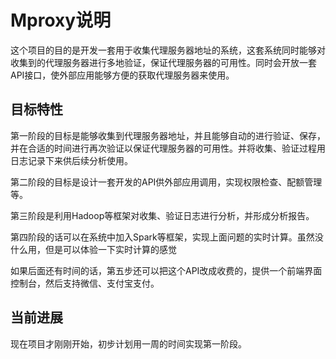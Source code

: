 # Mproxy说明

这个项目的目的是开发一套用于收集代理服务器地址的系统，这套系统同时能够对收集到的代理服务器进行多地验证，保证代理服务器的可用性。同时会开放一套API接口，使外部应用能够方便的获取代理服务器来使用。

## 目标特性

第一阶段的目标是能够收集到代理服务器地址，并且能够自动的进行验证、保存，并在合适的时间进行再次验证以保证代理服务器的可用性。并将收集、验证过程用日志记录下来供后续分析使用。

第二阶段的目标是设计一套开发的API供外部应用调用，实现权限检查、配额管理等。

第三阶段是利用Hadoop等框架对收集、验证日志进行分析，并形成分析报告。

第四阶段的话可以在系统中加入Spark等框架，实现上面问题的实时计算。虽然没什么用，但是可以体验一下实时计算的感觉

如果后面还有时间的话，第五步还可以把这个API改成收费的，提供一个前端界面控制台，然后支持微信、支付宝支付。

## 当前进展

现在项目才刚刚开始，初步计划用一周的时间实现第一阶段。